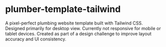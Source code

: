 # plumber-template-tailwind
A pixel-perfect plumbing website template built with Tailwind CSS. Designed primarily for desktop view. Currently not responsive for mobile or tablet devices. Created as part of a design challenge to improve layout accuracy and UI consistency.
